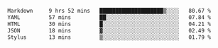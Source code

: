 <!--START_SECTION:waka-->

```txt
Markdown     9 hrs 52 mins   ████████████████████▒░░░░   80.67 %
YAML         57 mins         ██░░░░░░░░░░░░░░░░░░░░░░░   07.84 %
HTML         30 mins         █░░░░░░░░░░░░░░░░░░░░░░░░   04.21 %
JSON         18 mins         ▓░░░░░░░░░░░░░░░░░░░░░░░░   02.49 %
Stylus       13 mins         ▒░░░░░░░░░░░░░░░░░░░░░░░░   01.79 %
```

<!--END_SECTION:waka-->